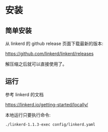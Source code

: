 # 安装

## 简单安装

从 linkerd 的 github release 页面下载最新的版本:

https://github.com/linkerd/linkerd/releases

解压缩之后就可以直接使用了。

## 运行

参考 linkerd 的文档

https://linkerd.io/getting-started/locally/

本地运行只要执行命令:

```bash
./linkerd-1.1.3-exec config/linkerd.yaml
```